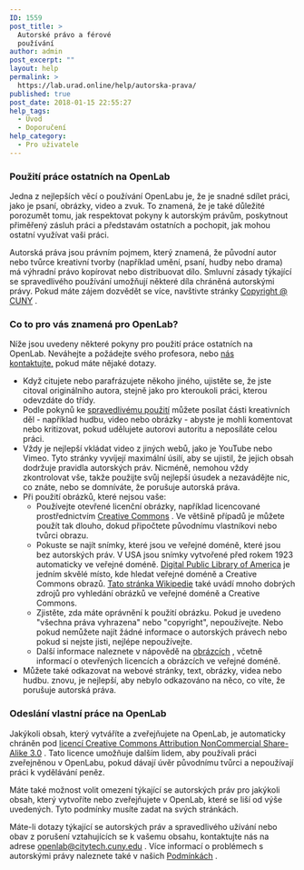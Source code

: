 ```yaml
---
ID: 1559
post_title: >
  Autorské právo a férové
  používání
author: admin
post_excerpt: ""
layout: help
permalink: >
  https://lab.urad.online/help/autorska-prava/
published: true
post_date: 2018-01-15 22:55:27
help_tags:
  - Úvod
  - Doporučení
help_category:
  - Pro uživatele
---
```

<h3><strong>Použití práce ostatních na OpenLab</strong></h3>
Jedna z nejlepších věcí o používání OpenLabu je, že je snadné sdílet práci, jako je psaní, obrázky, video a zvuk. To znamená, že je také důležité porozumět tomu, jak respektovat pokyny k autorským právům, poskytnout přiměřený zásluh práci a představám ostatních a pochopit, jak mohou ostatní využívat vaši práci.

Autorská práva jsou právním pojmem, který znamená, že původní autor nebo tvůrce kreativní tvorby (například umění, psaní, hudby nebo drama) má výhradní právo kopírovat nebo distribuovat dílo. Smluvní zásady týkající se spravedlivého používání umožňují některé díla chráněná autorskými právy. Pokud máte zájem dozvědět se více, navštivte stránky <a href="http://www.cuny.edu/libraries/services/copyright.html">Copyright @ CUNY</a> .
<h3>Co to pro vás znamená pro OpenLab?</h3>
Níže jsou uvedeny některé pokyny pro použití práce ostatních na OpenLab. Neváhejte a požádejte svého profesora, nebo <a href="https://lab.urad.online/about/contact-us/">nás kontaktujte,</a> pokud máte nějaké dotazy.
<ul>
 	<li>Když citujete nebo parafrázujete někoho jiného, ​​ujistěte se, že jste citoval originálního autora, stejně jako pro kteroukoli práci, kterou odevzdáte do třídy.</li>
 	<li>Podle pokynů ke <a href="http://www.teachingcopyright.org/handout/fair-use-faq">spravedlivému použití</a> můžete posílat části kreativních děl - například hudbu, video nebo obrázky - abyste je mohli komentovat nebo kritizovat, pokud udělujete autorovi autoritu a neposíláte celou práci.</li>
 	<li>Vždy je nejlepší vkládat video z jiných webů, jako je YouTube nebo Vimeo. Tyto stránky vyvíjejí maximální úsilí, aby se ujistil, že jejich obsah dodržuje pravidla autorských práv. Nicméně, nemohou vždy zkontrolovat vše, takže použijte svůj nejlepší úsudek a nezavádějte nic, co znáte, nebo se domníváte, že porušuje autorská práva.</li>
 	<li>Při použití obrázků, které nejsou vaše:
<ul>
 	<li>Používejte otevřené licenční obrázky, například licencované prostřednictvím <a href="http://creativecommons.org/licenses/">Creative Commons</a> . Ve většině případů je můžete použít tak dlouho, dokud připočtete původnímu vlastníkovi nebo tvůrci obrazu.</li>
 	<li>Pokuste se najít snímky, které jsou ve veřejné doméně, které jsou bez autorských práv. V USA jsou snímky vytvořené před rokem 1923 automaticky ve veřejné doméně. <a href="http://dp.la/">Digital Public Library of America</a> je jedním skvělé místo, kde hledat veřejné doméně a Creative Commons obrazů. <a href="http://en.wikipedia.org/wiki/Wikipedia:Public_domain_image_resources">Tato stránka Wikipedie</a> také uvádí mnoho dobrých zdrojů pro vyhledání obrázků ve veřejné doméně a Creative Commons.</li>
 	<li>Zjistěte, zda máte oprávnění k použití obrázku. Pokud je uvedeno "všechna práva vyhrazena" nebo "copyright", nepoužívejte. Nebo pokud nemůžete najít žádné informace o autorských právech nebo pokud si nejste jisti, nejlépe nepoužívejte.</li>
 	<li>Další informace naleznete v nápovědě na <a href="https://lab.urad.online/help/following-copyright-guidelines-for-images/">obrázcích</a> , včetně informací o otevřených licencích a obrázcích ve veřejné doméně.</li>
</ul>
</li>
 	<li>Můžete také odkazovat na webové stránky, text, obrázky, videa nebo hudbu. znovu, je nejlepší, aby nebylo odkazováno na něco, co víte, že porušuje autorská práva.</li>
</ul>
<h3><strong>Odeslání vlastní práce na OpenLab</strong></h3>
Jakýkoli obsah, který vytváříte a zveřejňujete na OpenLab, je automaticky chráněn pod <a href="http://creativecommons.org/licenses/by-nc-sa/3.0/">licencí Creative Commons Attribution NonCommercial Share-Alike 3.0</a> . Tato licence umožňuje dalším lidem, aby používali práci zveřejněnou v OpenLabu, pokud dávají úvěr původnímu tvůrci a nepoužívají práci k vydělávání peněz.

Máte také možnost volit omezení týkající se autorských práv pro jakýkoli obsah, který vytvoříte nebo zveřejňujete v OpenLab, které se liší od výše uvedených. Tyto podmínky musíte zadat na svých stránkách.

Máte-li dotazy týkající se autorských práv a spravedlivého užívání nebo obav z porušení vztahujících se k vašemu obsahu, kontaktujte nás na adrese <a href="mailto:openlab@citytech.cuny.edu">openlab@citytech.cuny.edu</a> . Více informací o problémech s autorskými právy naleznete také v našich <a href="https://lab.urad.online/about/terms-of-service/">Podmínkách</a> .